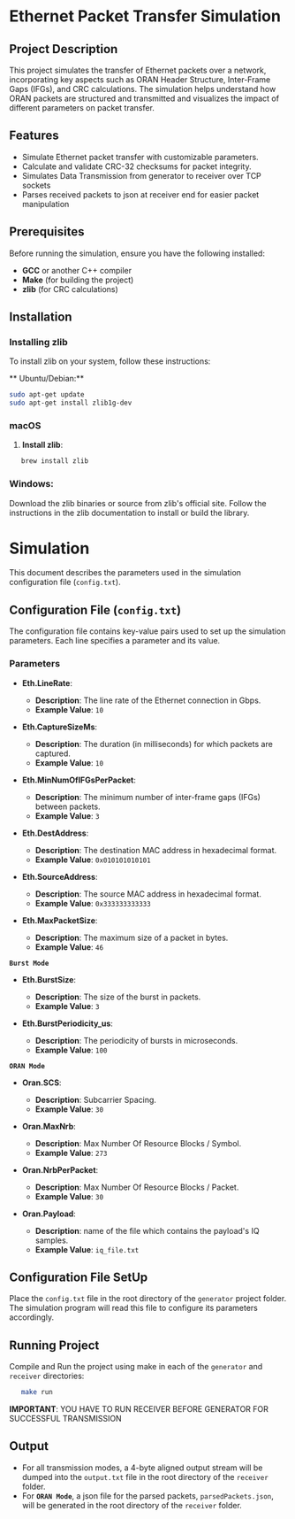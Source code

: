 # Ethernet Packet Transfer Simulation

## Project Description

This project simulates the transfer of Ethernet packets over a network, incorporating key aspects such as ORAN Header Structure, Inter-Frame Gaps (IFGs), and CRC calculations. The simulation helps understand how ORAN packets are structured and transmitted and visualizes the impact of different parameters on packet transfer.

## Features

- Simulate Ethernet packet transfer with customizable parameters.
- Calculate and validate CRC-32 checksums for packet integrity.
- Simulates Data Transmission from generator to receiver over TCP sockets
- Parses received packets to json at receiver end for easier packet manipulation

## Prerequisites

Before running the simulation, ensure you have the following installed:

- **GCC** or another C++ compiler
- **Make** (for building the project)
- **zlib** (for CRC calculations)

## Installation

### Installing zlib

To install zlib on your system, follow these instructions:

** Ubuntu/Debian:**

```bash
sudo apt-get update
sudo apt-get install zlib1g-dev
```

### macOS

1. **Install zlib**:  
```bash
   brew install zlib
```
### Windows:

Download the zlib binaries or source from zlib's official site.
Follow the instructions in the zlib documentation to install or build the library.

# Simulation

This document describes the parameters used in the simulation configuration file (`config.txt`).

## Configuration File (`config.txt`)

The configuration file contains key-value pairs used to set up the simulation parameters. Each line specifies a parameter and its value.

### Parameters

- **Eth.LineRate**: 
  - **Description**: The line rate of the Ethernet connection in Gbps.
  - **Example Value**: `10`

- **Eth.CaptureSizeMs**: 
  - **Description**: The duration (in milliseconds) for which packets are captured.
  - **Example Value**: `10`

- **Eth.MinNumOfIFGsPerPacket**: 
  - **Description**: The minimum number of inter-frame gaps (IFGs) between packets.
  - **Example Value**: `3`

- **Eth.DestAddress**: 
  - **Description**: The destination MAC address in hexadecimal format.
  - **Example Value**: `0x010101010101`

- **Eth.SourceAddress**: 
  - **Description**: The source MAC address in hexadecimal format.
  - **Example Value**: `0x333333333333`

- **Eth.MaxPacketSize**: 
  - **Description**: The maximum size of a packet in bytes.
  - **Example Value**: `46`
    
**`Burst Mode`**

- **Eth.BurstSize**: 
  - **Description**: The size of the burst in packets.
  - **Example Value**: `3`

- **Eth.BurstPeriodicity_us**: 
  - **Description**: The periodicity of bursts in microseconds.
  - **Example Value**: `100`
 
  

**`ORAN Mode`**

- **Oran.SCS**: 
  - **Description**: Subcarrier Spacing.
  - **Example Value**: `30`

- **Oran.MaxNrb**: 
  - **Description**: Max Number Of Resource Blocks / Symbol.
  - **Example Value**: `273`
 
- **Oran.NrbPerPacket**: 
  - **Description**: Max Number Of Resource Blocks / Packet.
  - **Example Value**: `30`

- **Oran.Payload**: 
  - **Description**: name of the file which contains the payload's IQ samples.
  - **Example Value**: `iq_file.txt`

## Configuration File SetUp
Place the `config.txt` file in the root directory of the `generator` project folder. The simulation program will read this file to configure its parameters accordingly.

## Running Project
Compile and Run the project using make in each of the `generator` and `receiver` directories:
```bash
   make run
```
 **IMPORTANT**: YOU HAVE TO RUN RECEIVER BEFORE GENERATOR FOR SUCCESSFUL TRANSMISSION

## Output
- For all transmission modes, a 4-byte aligned output stream will be dumped into the `output.txt` file in the root directory of the `receiver` folder.
- For **`ORAN Mode`**, a json file for the parsed packets, `parsedPackets.json`, will be generated in the root directory of the `receiver` folder.
